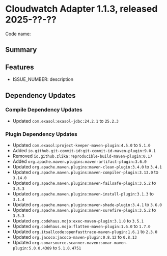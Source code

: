 # Cloudwatch Adapter 1.1.3, released 2025-??-??

Code name:

## Summary

## Features

* ISSUE_NUMBER: description

## Dependency Updates

### Compile Dependency Updates

* Updated `com.exasol:exasol-jdbc:24.2.1` to `25.2.3`

### Plugin Dependency Updates

* Updated `com.exasol:project-keeper-maven-plugin:4.5.0` to `5.1.0`
* Added `io.github.git-commit-id:git-commit-id-maven-plugin:9.0.1`
* Removed `io.github.zlika:reproducible-build-maven-plugin:0.17`
* Added `org.apache.maven.plugins:maven-artifact-plugin:3.6.0`
* Updated `org.apache.maven.plugins:maven-clean-plugin:3.4.0` to `3.4.1`
* Updated `org.apache.maven.plugins:maven-compiler-plugin:3.13.0` to `3.14.0`
* Updated `org.apache.maven.plugins:maven-failsafe-plugin:3.5.2` to `3.5.3`
* Updated `org.apache.maven.plugins:maven-install-plugin:3.1.3` to `3.1.4`
* Updated `org.apache.maven.plugins:maven-shade-plugin:3.4.1` to `3.6.0`
* Updated `org.apache.maven.plugins:maven-surefire-plugin:3.5.2` to `3.5.3`
* Updated `org.codehaus.mojo:exec-maven-plugin:3.1.0` to `3.5.1`
* Updated `org.codehaus.mojo:flatten-maven-plugin:1.6.0` to `1.7.0`
* Updated `org.itsallcode:openfasttrace-maven-plugin:1.6.1` to `2.3.0`
* Updated `org.jacoco:jacoco-maven-plugin:0.8.12` to `0.8.13`
* Updated `org.sonarsource.scanner.maven:sonar-maven-plugin:5.0.0.4389` to `5.1.0.4751`
